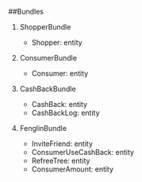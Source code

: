 ##Bundles
1. ShopperBundle
    - Shopper: entity
    
2. ConsumerBundle
    - Consumer: entity
    
3. CashBackBundle
    - CashBack: entity
    - CashBackLog: entity
    
4. FenglinBundle
    - InviteFriend: entity
    - ConsumerUseCashBack: entity
    - RefreeTree: entity
    - ConsumerAmount: entity